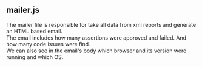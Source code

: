 ## mailer.js
The mailer file is responsible for take all data from xml reports and
generate an HTML based email.<br>
The email includes how many assertions were approved and failed. And
how many code issues were find.<br>
We can also see in the email's body which browser and its version
were running and which OS.